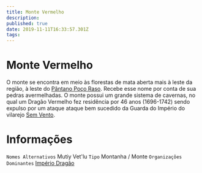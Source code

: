 ```yaml
---
title: Monte Vermelho
description: 
published: true
date: 2019-11-11T16:33:57.301Z
tags: 
---
```


<!-- SUBTITLE: Visão geral sobre Monte Vermelho -->

# Monte Vermelho
O monte se encontra em meio às florestas de mata aberta mais à leste da região, à leste do [Pântano Poço Raso](http://localhost/lugares/plano-material/drafeon/sudeste-de-drafeon/poco-raso-pantano#poco-raso-pantano). Recebe esse nome por conta de sua pedras avermelhadas. O monte possui um grande sistema de cavernas, no qual um Dragão Vermelho fez residência por 46 anos (1696-1742) sendo expulso por um ataque ataque bem sucedido da Guarda do Império do vilarejo [Sem Vento](http://localhost/lugares/plano-material/drafeon/sudeste-de-drafeon/sem-vento#sem-vento).

# Informações
`Nomes Alternativos` Mutiy Vet'lu 
`Tipo` Montanha / Monte
`Organizações Dominantes` [Império Dragão](http://localhost/faccoes/nacoes/imperio-dragao#imperio-dragao)
